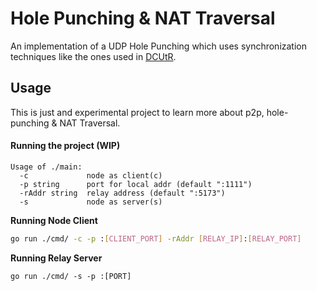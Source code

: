 # Hole Punching & NAT Traversal

An implementation of a UDP Hole Punching which uses synchronization techniques like the ones used in [DCUtR](https://github.com/libp2p/specs/blob/master/relay/DCUtR.md).

## Usage

This is just and experimental project to learn more about p2p, hole-punching & NAT Traversal.

#### Running the project (WIP)

```
Usage of ./main:
  -c	         node as client(c)
  -p string      port for local addr (default ":1111")
  -rAddr string  relay address (default ":5173")
  -s	         node as server(s)
```

**Running Node Client**
```sh
go run ./cmd/ -c -p :[CLIENT_PORT] -rAddr [RELAY_IP]:[RELAY_PORT]
```

**Running Relay Server**
```
go run ./cmd/ -s -p :[PORT]
```


